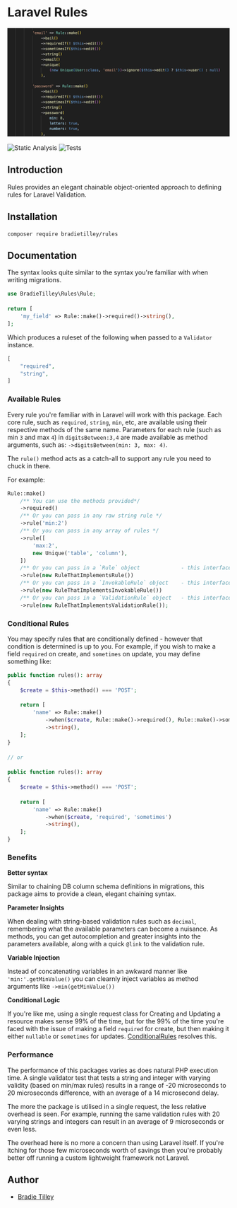 # Laravel Rules

![example usage](/docs/example-usage.png)

![Static Analysis](https://github.com/bradietilley/rules/actions/workflows/static.yml/badge.svg)
![Tests](https://github.com/bradietilley/rules/actions/workflows/tests.yml/badge.svg)


## Introduction

Rules provides an elegant chainable object-oriented approach to defining rules for Laravel Validation.


## Installation

```
composer require bradietilley/rules
```


## Documentation

The syntax looks quite similar to the syntax you're familiar with when writing migrations.

```php
use BradieTilley\Rules\Rule;

return [
    'my_field' => Rule::make()->required()->string(),
];
```

Which produces a ruleset of the following when passed to a `Validator` instance.

```php
[
    "required",
    "string",
]
```

### Available Rules

Every rule you're familiar with in Laravel will work with this package. Each core rule, such as `required`, `string`, `min`, etc, are available using their respective methods of the same name. Parameters for each rule (such as min `3` and max `4`) in `digitsBetween:3,4` are made available as method arguments, such as: `->digitsBetween(min: 3, max: 4)`.

The `rule()` method acts as a catch-all to support any rule you need to chuck in there.

For example:

```php
Rule::make()
    /** You can use the methods provided*/
    ->required()
    /** Or you can pass in any raw string rule */
    ->rule('min:2')
    /** Or you can pass in any array of rules */
    ->rule([
        'max:2',
        new Unique('table', 'column'),
    ])
    /** Or you can pass in a `Rule` object             - this interface is deprecated and will be dropped in 11.x */
    ->rule(new RuleThatImplementsRule())
    /** Or you can pass in a `InvokableRule` object    - this interface is deprecated and will be dropped in 11.x */
    ->rule(new RuleThatImplementsInvokableRule())
    /** Or you can pass in a `ValidationRule` object   - this interface the only rule interface you should use */
    ->rule(new RuleThatImplementsValidationRule());
```

### Conditional Rules

You may specify rules that are conditionally defined - however that condition is determined is up to you. For example,
if you wish to make a field `required` on create, and `sometimes` on update, you may define something like:

```php
public function rules(): array
{
    $create = $this->method() === 'POST';

    return [
        'name' => Rule::make()
            ->when($create, Rule::make()->required(), Rule::make()->sometimes())
            ->string(),
    ];
}

// or 

public function rules(): array
{
    $create = $this->method() === 'POST';

    return [
        'name' => Rule::make()
            ->when($create, 'required', 'sometimes')
            ->string(),
    ];
}

```


### Benefits

**Better syntax**

Similar to chaining DB column schema definitions in migrations, this package aims to provide a clean, elegant chaining syntax.

**Parameter Insights**

When dealing with string-based validation rules such as `decimal`, remembering what the available parameters can become a nuisance. As methods, you can get autocompletion and greater insights into the parameters available, along with a quick `@link` to the validation rule.

**Variable Injection**

Instead of concatenating variables in an awkward manner like `'min:'.getMinValue()` you can clearnly inject variables as method arguments like `->min(getMinValue())`

**Conditional Logic**

If you're like me, using a single request class for Creating and Updating a resource makes sense 99% of the time, but for the 99% of the time you're faced with the issue of making a field `required` for create, but then making it either `nullable` or `sometimes` for updates. [ConditionalRules](#conditional-rules) resolves this.

### Performance

The performance of this packages varies as does natural PHP execution time. A single validator test that tests a string and integer with varying validity (based on min/max rules) results in a range of -20 microseconds to 20 microseconds difference, with an average of a 14 microsecond delay.

The more the package is utilised in a single request, the less relative overhead is seen. For example, running the same validation rules with 20 varying strings and integers can result in an average of 9 microseconds or even less.

The overhead here is no more a concern than using Laravel itself. If you're itching for those few microseconds worth of savings then you're probably better off running a custom lightweight framework not Laravel.

## Author

- [Bradie Tilley](https://github.com/bradietilley)
